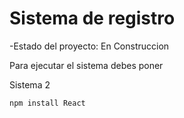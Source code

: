 <h1>Sistema de registro</h1>

-Estado del proyecto: En Construccion

Para ejecutar el sistema debes poner 

Sistema 2

```npm install React```
